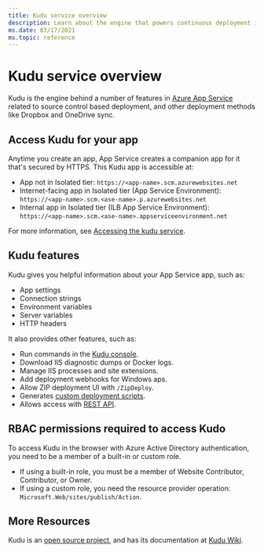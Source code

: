 ```yaml
---
title: Kudu service overview
description: Learn about the engine that powers continuous deployment in App Service and its features.
ms.date: 03/17/2021
ms.topic: reference
---
```

# Kudu service overview

Kudu is the engine behind a number of features in [Azure App Service](overview.md) related to source control based deployment, and other deployment methods like Dropbox and OneDrive sync. 

## Access Kudu for your app
Anytime you create an app, App Service creates a companion app for it that's secured by HTTPS. This Kudu app is accessible at:

- App not in Isolated tier: `https://<app-name>.scm.azurewebsites.net`
- Internet-facing app in Isolated tier (App Service Environment): `https://<app-name>.scm.<ase-name>.p.azurewebsites.net`
- Internal app in Isolated tier (ILB App Service Environment): `https://<app-name>.scm.<ase-name>.appserviceenvironment.net`

For more information, see [Accessing the kudu service](https://github.com/projectkudu/kudu/wiki/Accessing-the-kudu-service).

## Kudu features

Kudu gives you helpful information about your App Service app, such as:

- App settings
- Connection strings
- Environment variables
- Server variables
- HTTP headers

It also provides other features, such as:

- Run commands in the [Kudu console](https://github.com/projectkudu/kudu/wiki/Kudu-console).
- Download IIS diagnostic dumps or Docker logs.
- Manage IIS processes and site extensions.
- Add deployment webhooks for Windows aps.
- Allow ZIP deployment UI with `/ZipDeploy`.
- Generates [custom deployment scripts](https://github.com/projectkudu/kudu/wiki/Custom-Deployment-Script).
- Allows access with [REST API](https://github.com/projectkudu/kudu/wiki/REST-API).

## RBAC permissions required to access Kudo
To access Kudu in the browser with Azure Active Directory authentication, you need to be a member of a built-in or custom role.

- If using a built-in role, you must be a member of Website Contributor, Contributor, or Owner.
- If using a custom role, you need the resource provider operation: `Microsoft.Web/sites/publish/Action`.

## More Resources

Kudu is an [open source project](https://github.com/projectkudu/kudu), and has its documentation at [Kudu Wiki](https://github.com/projectkudu/kudu/wiki).

